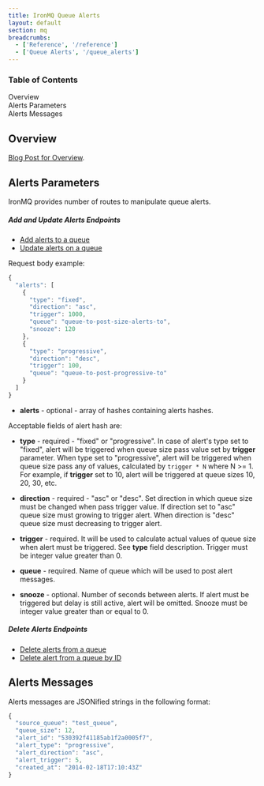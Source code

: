 ```yaml
---
title: IronMQ Queue Alerts
layout: default
section: mq
breadcrumbs:
  - ['Reference', '/reference']
  - ['Queue Alerts', '/queue_alerts']
---
```


<section id="toc">
  <h3>Table of Contents</h3>
  <ul>
    <li><a href="#overview">Overview</a></li>
    <li><a href="#alerts_parameters">Alerts Parameters</a></li>
    <li><a href="#alerts_messages">Alerts Messages</a></li>
  </ul>  
</section>

<h2 id="overview">Overview</h2>

[Blog Post for Overview](http://blog.iron.io).

<h2 id="alerts_parameters">Alerts Parameters</h2>

IronMQ provides number of routes to manipulate queue alerts.

##### Add and Update Alerts Endpoints

* [Add alerts to a queue](/mq/reference/api/#add_alerts_to_a_queue)
* [Update alerts on a queue](/mq/reference/api/#update_alerts_on_a_queue)

Request body example:

```js
{
  "alerts": [
    {
      "type": "fixed",
      "direction": "asc",
      "trigger": 1000,
      "queue": "queue-to-post-size-alerts-to",
      "snooze": 120
    },
    {
      "type": "progressive",
      "direction": "desc",
      "trigger": 100,
      "queue": "queue-to-post-progressive-to"
    }
  ]
}
```

* **alerts** - optional - array of hashes containing alerts hashes.

Acceptable fields of alert hash are:

* **type** - required - "fixed" or "progressive".
In case of alert's type set to "fixed", alert will be triggered when queue size pass value
set by **trigger** parameter.
When type set to "progressive", alert will be triggered when queue size pass any of values,
calculated by `trigger * N` where N >= 1. For example, if **trigger** set to 10,
alert will be triggered at queue sizes 10, 20, 30, etc. 

* **direction** - required - "asc" or "desc".
Set direction in which queue size must be changed when pass trigger value.
If direction set to "asc" queue size must growing to trigger alert.
When direction is "desc" queue size must decreasing to trigger alert.
* **trigger** - required. It will be used to calculate actual values of queue size when alert must be triggered.
See **type** field description. Trigger must be integer value greater than 0.
* **queue** - required. Name of queue which will be used to post alert messages.
* **snooze** - optional. Number of seconds between alerts.
If alert must be triggered but delay is still active, alert will be omitted.
Snooze must be integer value greater than or equal to 0.

##### Delete Alerts Endpoints

* [Delete alerts from a queue](/mq/reference/api/#delete_alerts_from_a_queue)
* [Delete alert from a queue by ID](/mq/reference/api/#delete_alert_from_a_queue_by_id)


<h2 id="alerts_messages">Alerts Messages</h2>

Alerts messages are JSONified strings in the following format:

```js
{
  "source_queue": "test_queue",
  "queue_size": 12,
  "alert_id": "530392f41185ab1f2a0005f7",
  "alert_type": "progressive",
  "alert_direction": "asc",
  "alert_trigger": 5,
  "created_at": "2014-02-18T17:10:43Z"
}
```
